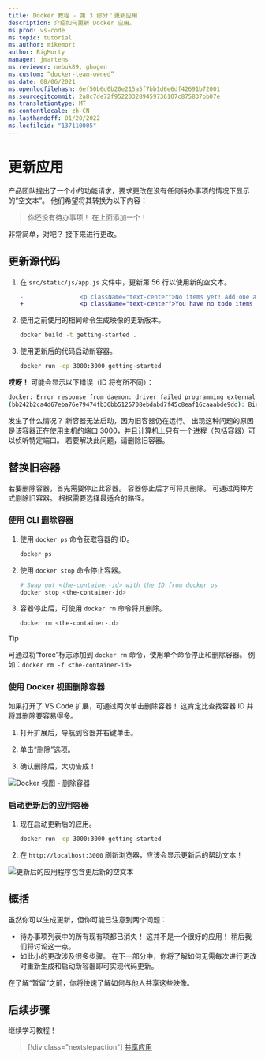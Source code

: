 ```yaml
---
title: Docker 教程 - 第 3 部分：更新应用
description: 介绍如何更新 Docker 应用。
ms.prod: vs-code
ms.topic: tutorial
ms.author: mikemort
author: BigMorty
manager: jmartens
ms.reviewer: nebuk89, ghogen
ms.custom: “docker-team-owned”
ms.date: 08/06/2021
ms.openlocfilehash: 6ef50b6d0b20e215a5f7bb1d6e6df42691b72001
ms.sourcegitcommit: 2a8c7de72f952203289459736107c875837bb07e
ms.translationtype: MT
ms.contentlocale: zh-CN
ms.lasthandoff: 01/20/2022
ms.locfileid: "137110005"
---
```

# <a name="update-the-app"></a>更新应用

产品团队提出了一个小的功能请求，要求更改在没有任何待办事项的情况下显示的“空文本”。 他们希望将其转换为以下内容：

> 你还没有待办事项！ 在上面添加一个！

非常简单，对吧？ 接下来进行更改。

## <a name="update-the-source-code"></a>更新源代码

1. 在 `src/static/js/app.js` 文件中，更新第 56 行以使用新的空文本。

    ```diff
    -                <p className="text-center">No items yet! Add one above!</p>
    +                <p className="text-center">You have no todo items yet! Add one above!</p>
    ```

1. 使用之前使用的相同命令生成映像的更新版本。

    ```bash
    docker build -t getting-started .
    ```

1. 使用更新后的代码启动新容器。

    ```bash
    docker run -dp 3000:3000 getting-started
    ```

**哎呀！** 可能会显示以下错误（ID 将有所不同）：

```bash
docker: Error response from daemon: driver failed programming external connectivity on endpoint laughing_burnell 
(bb242b2ca4d67eba76e79474fb36bb5125708ebdabd7f45c8eaf16caaabde9dd): Bind for 0.0.0.0:3000 failed: port is already allocated.
```

发生了什么情况？ 新容器无法启动，因为旧容器仍在运行。 出现这种问题的原因是该容器正在使用主机的端口 3000，并且计算机上只有一个进程（包括容器）可以侦听特定端口。 若要解决此问题，请删除旧容器。

## <a name="replace-the-old-container"></a>替换旧容器

若要删除容器，首先需要停止此容器。 容器停止后才可将其删除。 可通过两种方式删除旧容器。 根据需要选择最适合的路径。

### <a name="remove-a-container-using-the-cli"></a>使用 CLI 删除容器

1. 使用 `docker ps` 命令获取容器的 ID。

    ```bash
    docker ps
    ```

1. 使用 `docker stop` 命令停止容器。

    ```bash
    # Swap out <the-container-id> with the ID from docker ps
    docker stop <the-container-id>
    ```

1. 容器停止后，可使用 `docker rm` 命令将其删除。

    ```bash
    docker rm <the-container-id>
    ```

> [!TIP]
> 可通过将“force”标志添加到 `docker rm` 命令，使用单个命令停止和删除容器。 例如：`docker rm -f <the-container-id>`

### <a name="remove-a-container-using-the-docker-view"></a>使用 Docker 视图删除容器

如果打开了 VS Code 扩展，可通过两次单击删除容器！ 这肯定比查找容器 ID 并将其删除要容易得多。

1. 打开扩展后，导航到容器并右键单击。

1. 单击“删除”选项。

1. 确认删除后，大功告成！

![Docker 视图 - 删除容器](media/vs-removing-container.png)

### <a name="start-the-updated-app-container"></a>启动更新后的应用容器

1. 现在启动更新后的应用。

    ```bash
    docker run -dp 3000:3000 getting-started
    ```

1. 在 `http://localhost:3000` 刷新浏览器，应该会显示更新后的帮助文本！

![更新后的应用程序包含更后新的空文本](media/todo-list-updated-empty-text.png)

## <a name="recap"></a>概括

虽然你可以生成更新，但你可能已注意到两个问题：

- 待办事项列表中的所有现有项都已消失！ 这并不是一个很好的应用！ 稍后我们将讨论这一点。
- 如此小的更改涉及很多步骤。 在下一部分中，你将了解如何无需每次进行更改时重新生成和启动新容器即可实现代码更新。

在了解“暂留”之前，你将快速了解如何与他人共享这些映像。

## <a name="next-steps"></a>后续步骤

继续学习教程！

> [!div class="nextstepaction"]
> [共享应用](share-your-app.md)
